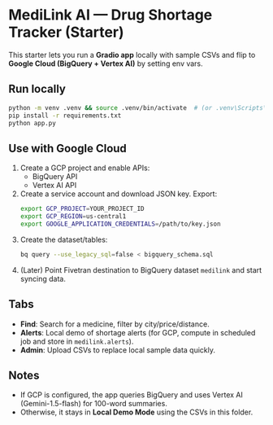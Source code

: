 
# MediLink AI — Drug Shortage Tracker (Starter)

This starter lets you run a **Gradio app** locally with sample CSVs and flip to **Google Cloud (BigQuery + Vertex AI)** by setting env vars.

## Run locally
```bash
python -m venv .venv && source .venv/bin/activate  # (or .venv\Scripts\activate on Windows)
pip install -r requirements.txt
python app.py
```

## Use with Google Cloud
1. Create a GCP project and enable APIs:
   - BigQuery API
   - Vertex AI API
2. Create a service account and download JSON key. Export:
   ```bash
   export GCP_PROJECT=YOUR_PROJECT_ID
   export GCP_REGION=us-central1
   export GOOGLE_APPLICATION_CREDENTIALS=/path/to/key.json
   ```
3. Create the dataset/tables:
   ```bash
   bq query --use_legacy_sql=false < bigquery_schema.sql
   ```
4. (Later) Point Fivetran destination to BigQuery dataset `medilink` and start syncing data.

## Tabs
- **Find**: Search for a medicine, filter by city/price/distance.
- **Alerts**: Local demo of shortage alerts (for GCP, compute in scheduled job and store in `medilink.alerts`).
- **Admin**: Upload CSVs to replace local sample data quickly.

## Notes
- If GCP is configured, the app queries BigQuery and uses Vertex AI (Gemini-1.5-flash) for 100-word summaries.
- Otherwise, it stays in **Local Demo Mode** using the CSVs in this folder.

